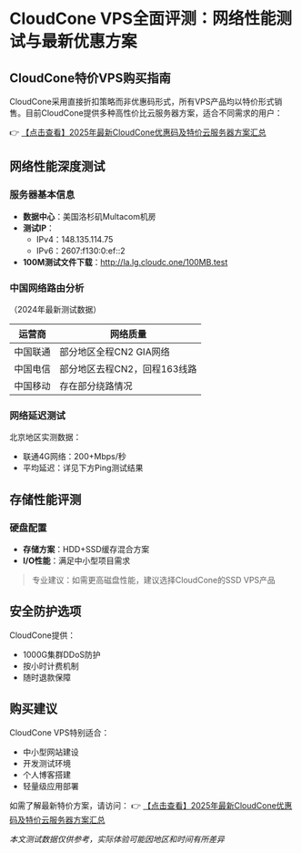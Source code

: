 # CloudCone VPS全面评测：网络性能测试与最新优惠方案

## CloudCone特价VPS购买指南

CloudCone采用直接折扣策略而非优惠码形式，所有VPS产品均以特价形式销售。目前CloudCone提供多种高性价比云服务器方案，适合不同需求的用户：

👉 [【点击查看】2025年最新CloudCone优惠码及特价云服务器方案汇总](https://bit.ly/Cloudcone)

## 网络性能深度测试

### 服务器基本信息
- **数据中心**：美国洛杉矶Multacom机房
- **测试IP**：
  - IPv4：148.135.114.75
  - IPv6：2607:f130:0:ef::2
- **100M测试文件下载**：http://la.lg.cloudc.one/100MB.test

### 中国网络路由分析
（2024年最新测试数据）

| 运营商 | 网络质量 |
|--------|----------|
| 中国联通 | 部分地区全程CN2 GIA网络 |
| 中国电信 | 部分地区去程CN2，回程163线路 |
| 中国移动 | 存在部分绕路情况 |

### 网络延迟测试
北京地区实测数据：
- 联通4G网络：200+Mbps/秒
- 平均延迟：详见下方Ping测试结果

## 存储性能评测

### 硬盘配置
- **存储方案**：HDD+SSD缓存混合方案
- **I/O性能**：满足中小型项目需求

> 专业建议：如需更高磁盘性能，建议选择CloudCone的SSD VPS产品

## 安全防护选项
CloudCone提供：
- 1000G集群DDoS防护
- 按小时计费机制
- 随时退款保障

## 购买建议
CloudCone VPS特别适合：
- 中小型网站建设
- 开发测试环境
- 个人博客搭建
- 轻量级应用部署

如需了解最新特价方案，请访问：
👉 [【点击查看】2025年最新CloudCone优惠码及特价云服务器方案汇总](https://bit.ly/Cloudcone)

*本文测试数据仅供参考，实际体验可能因地区和时间有所差异*